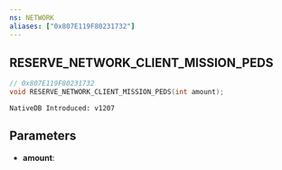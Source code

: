 ```yaml
---
ns: NETWORK
aliases: ["0x807E119F80231732"]
---
```

## RESERVE_NETWORK_CLIENT_MISSION_PEDS

```c
// 0x807E119F80231732
void RESERVE_NETWORK_CLIENT_MISSION_PEDS(int amount);
```

```
NativeDB Introduced: v1207
```

## Parameters
* **amount**:
